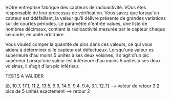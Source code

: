 VOtre entreprise fabrique des capteurs de radioactivité. VOus êtes responsable de leur processus de vérification. Vous savez que lorsqu'un capteur est ddéfaillant, la valeur qu'il délivre présente de grandes variations sur de courtes périodes.
Le paramètre d'entrée values, une liste de nombres décimaux, contient la radioactivité mesurée par le capteur chaque seconde, en unité arbitraire.

Vous voulez comper la quantité de pics dans ces valeurs, ce qui vous aidera à déterminer si le capteur est défectueux.
Lorsqu'une valeur es supérieure d'au moins 5 unités à ses deux voisines, il s'agit d'un pic supérieur
Lorsqu'une valeur est inférieure d'au moins 5 unités à ses deux voisines, il s'agit d'iun pic inférieur.

TESTS A VALIDER

[8, 10.7, 17.1, 11.2, 13.5, 9.9, 14.9, 9.4, 9.4, 3.1, 12.7] --> valeur de retour 3
2 pics de 5 unités exactement --> retour 2
